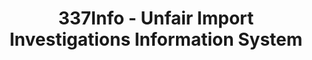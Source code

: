 ---
layout: default
bigquery: https://console.cloud.google.com/bigquery?p=patents-public-data&d=usitc_investigations&page=dataset&project=sheets-management-319211
citation: US International Trade Commission 337Info Unfair Import Investigations Information
  System
contributors: US International Trade Comission
cost: None
description: US International Trade Commission 337Info Unfair Import Investigations
  Information System contains data on investigations done under Section 337. Section
  337 declares the infringement of certain statutory intellectual property rights
  and other forms of unfair competition in import trade to be unlawful practices.
  Most Section 337 investigations involve allegations of patent or registered trademark
  infringement.
documentation: FAQ and tutorial available on the site
last_edit: 04/12/2022, 08:28:44
location: https://pubapps2.usitc.gov/337external/
maintained_by: US International Trade Comission
schema_fields:
- title
- htsNumbers
- internalRemand
- issueDateOtherNonFinal
- ouiiParticipation
- finalDetViolation
- scheduledEndDateEvidHear
- endDateMarkmanHearing
- teoIdIssueDate
- id
- investigationNo
- respondent
- markmanHearing
- aljAssigned
- actualStartDateEvidHear
- finalIdOnViolationDue
- gcAttorney
- scheduledStartDateEvidHear
- currentStatus
- teoProceedingInvolved
- invUnfairAct
- investigationTermDate
- teoIdDueDate
- patentNumbers
- copyrightNumbers
- dateComplaintFiled
- finalDetNoViolation
- docketNo
- dateCreated
- actualEndDateEvidHear
- cafcAppeals
- trademarkNumbers
- lastUpdated
- patentNumber
- publication_number
- teoReliefGranted
- ouiiAttorney
- currentActiveALJ
- startDateMarkmanHearing
- investigationType
- dateOfPublicationFrNotice
- targetDate
- complainant
- finalIdOnViolationIssue
shortname: unfair_import_investigations
tags:
- import
- legal
- trade
timeframe: 2008-2021 (prior to 2008 downloadable as a JSON file)
title: 337Info - Unfair Import Investigations Information System
uuid: 2721f5ec-e599-4890-9265-9706719fc71e
---